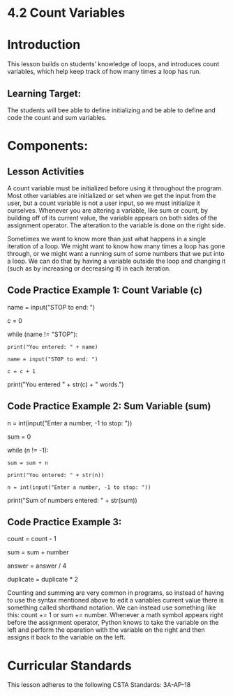 # 4.2 Count Variables
# Introduction
This lesson builds on students’ knowledge of loops, and introduces count variables, which help keep track of how many times a loop has run.

## Learning Target: 
The students will bee able to define initializing and be able to define and code the count and sum variables.

# Components:

## Lesson Activities
A count variable must be initialized before using it throughout the program. Most other variables are initialized or set when we get the input from the user, but a count variable is not a user input, so we must initialize it ourselves.
Whenever you are altering a variable, like sum or count, by building off of its current value, the variable appears on both sides of the assignment operator. The alteration to the variable is done on the right side.

Sometimes we want to know more than just what happens in a single iteration of a loop. We might want to know how many times a loop has gone through, or we might want a running sum of some numbers that we put into a loop. We can do that by having a variable outside the loop and changing it (such as by increasing or decreasing it) in each iteration.

## Code Practice Example 1: Count Variable (c)
name = input("STOP to end: ")

c = 0

while (name != "STOP"):
    
    print("You entered: " + name)
    
    name = input("STOP to end: ")
    
    c = c + 1

print("You entered " + str(c) + " words.")

## Code Practice Example 2: Sum Variable (sum)
n = int(input("Enter a number, -1 to stop: "))

sum = 0

while (n != -1):
    
    sum = sum + n 
    
    print("You entered: " + str(n))
    
    n = int(input("Enter a number, -1 to stop: "))

print("Sum of numbers entered: " + str(sum))

## Code Practice Example 3:
count = count - 1

sum = sum + number

answer = answer / 4

duplicate = duplicate * 2

Counting and summing are very common in programs, so instead of having to use the syntax mentioned above to edit a variables current value there is something called shorthand notation. We can instead use something like this: count += 1 or sum += number. Whenever a math symbol appears right before the assignment operator, Python knows to take the variable on the left and perform the operation with the variable on the right and then assigns it back to the variable on the left. 

# Curricular Standards
This lesson adheres to the following CSTA Standards: 3A-AP-18
